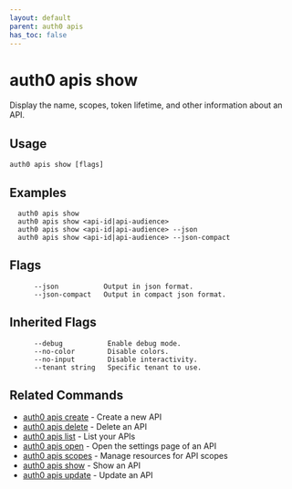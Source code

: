 ```yaml
---
layout: default
parent: auth0 apis
has_toc: false
---
```

# auth0 apis show

Display the name, scopes, token lifetime, and other information about an API.

## Usage
```
auth0 apis show [flags]
```

## Examples

```
  auth0 apis show
  auth0 apis show <api-id|api-audience>
  auth0 apis show <api-id|api-audience> --json
  auth0 apis show <api-id|api-audience> --json-compact
```


## Flags

```
      --json           Output in json format.
      --json-compact   Output in compact json format.
```


## Inherited Flags

```
      --debug           Enable debug mode.
      --no-color        Disable colors.
      --no-input        Disable interactivity.
      --tenant string   Specific tenant to use.
```


## Related Commands

- [auth0 apis create](auth0_apis_create.md) - Create a new API
- [auth0 apis delete](auth0_apis_delete.md) - Delete an API
- [auth0 apis list](auth0_apis_list.md) - List your APIs
- [auth0 apis open](auth0_apis_open.md) - Open the settings page of an API
- [auth0 apis scopes](auth0_apis_scopes.md) - Manage resources for API scopes
- [auth0 apis show](auth0_apis_show.md) - Show an API
- [auth0 apis update](auth0_apis_update.md) - Update an API


